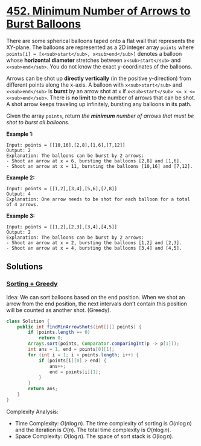# [452. Minimum Number of Arrows to Burst Balloons](https://leetcode.com/problems/minimum-number-of-arrows-to-burst-balloons/)

There are some spherical balloons taped onto a flat wall that represents the XY-plane. The balloons are represented as a 2D integer array `points` where `points[i] = [x<sub>start</sub>, x<sub>end</sub>]` denotes a balloon whose **horizontal diameter** stretches between `x<sub>start</sub>` and `x<sub>end</sub>`. You do not know the exact y-coordinates of the balloons.

Arrows can be shot up **directly vertically** (in the positive y-direction) from different points along the x-axis. A balloon with `x<sub>start</sub>` and `x<sub>end</sub>` is **burst** by an arrow shot at `x` if `x<sub>start</sub> <= x <= x<sub>end</sub>`. There is **no limit** to the number of arrows that can be shot. A shot arrow keeps traveling up infinitely, bursting any balloons in its path.

Given the array `points`, return _the **minimum** number of arrows that must be shot to burst all balloons_.

**Example 1:**

```
Input: points = [[10,16],[2,8],[1,6],[7,12]]
Output: 2
Explanation: The balloons can be burst by 2 arrows:
- Shoot an arrow at x = 6, bursting the balloons [2,8] and [1,6].
- Shoot an arrow at x = 11, bursting the balloons [10,16] and [7,12].
```

**Example 2:**

```
Input: points = [[1,2],[3,4],[5,6],[7,8]]
Output: 4
Explanation: One arrow needs to be shot for each balloon for a total of 4 arrows.
```

**Example 3:**

```
Input: points = [[1,2],[2,3],[3,4],[4,5]]
Output: 2
Explanation: The balloons can be burst by 2 arrows:
- Shoot an arrow at x = 2, bursting the balloons [1,2] and [2,3].
- Shoot an arrow at x = 4, bursting the balloons [3,4] and [4,5].
```

## Solutions
### [Sorting + Greedy](MinimumNumberOfArrowsToBurstBalloons.java)

Idea: We can sort balloons based on the end position. When we shot an arrow from the end position, the next intervals don’t contain this position will be counted as another shot. (Greedy).

```java
class Solution {
    public int findMinArrowShots(int[][] points) {
        if (points.length == 0)
            return 0;
        Arrays.sort(points, Comparator.comparingInt(p -> p[1]));
        int ans = 1, end = points[0][1];
        for (int i = 1; i < points.length; i++) {
            if (points[i][0] > end) {
                ans++;
                end = points[i][1];
            }
        }
        return ans;
    }
}
```

Complexity Analysis:

- Time Complexity: $O(n\log n)$. The time complexity of sorting is $O(n\log n)$ and the iteration is $O(n)$. The total time complexity is $O(n\log n)$.
- Space Complexity: $O(\log n)$. The space of sort stack is $O(\log n)$.
